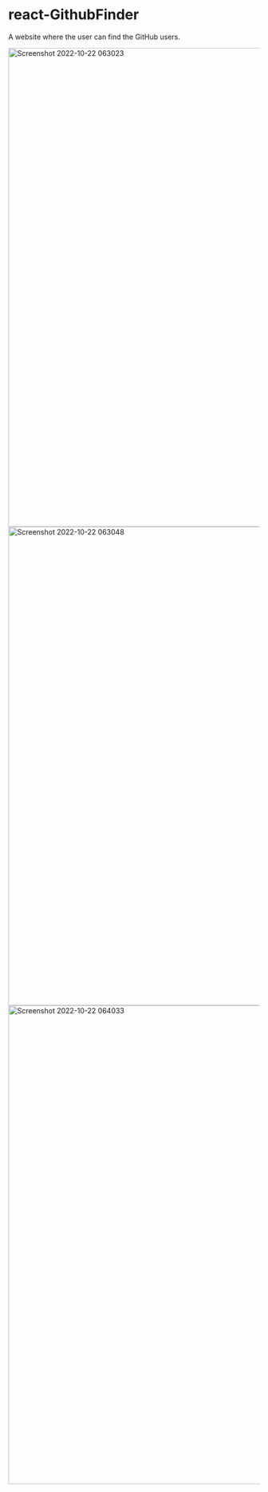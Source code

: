 # react-GithubFinder
A website where the user can find the GitHub users.

<img width="960" alt="Screenshot 2022-10-22 063023" src="https://user-images.githubusercontent.com/64399192/197309488-b54cb14d-8b4d-4227-848d-69537693b0c4.png">
<img width="960" alt="Screenshot 2022-10-22 063048" src="https://user-images.githubusercontent.com/64399192/197309491-c9ad7c6c-07ad-48b7-921d-1e76c48e33c0.png">
<img width="960" alt="Screenshot 2022-10-22 064033" src="https://user-images.githubusercontent.com/64399192/197309791-daa10c0d-28ff-4fef-9503-58eb95e45efb.png">
